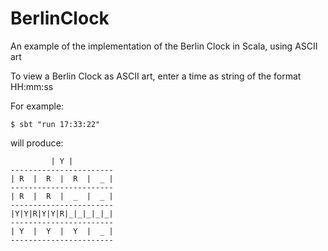 # BerlinClock
An example of the implementation of the Berlin Clock in Scala, using ASCII art


To view a Berlin Clock as ASCII art, enter a time as string of the format HH:mm:ss

For example:

    $ sbt "run 17:33:22"

will produce:

             | Y |
    -----------------------
    | R  |  R  |  R  |  _ |
    -----------------------
    | R  |  R  |  _  |  _ |
    -----------------------
    |Y|Y|R|Y|Y|R|_|_|_|_|_|
    -----------------------
    | Y  |  Y  |  Y  |  _ |
    -----------------------
